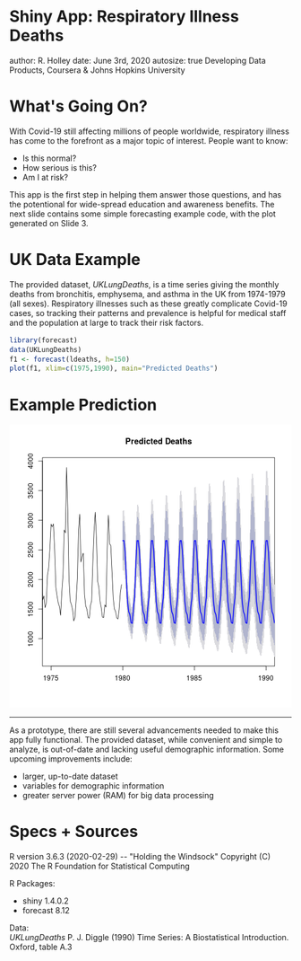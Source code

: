 Shiny App: Respiratory Illness Deaths
========================================================
author: R. Holley
date: June 3rd, 2020
autosize: true
Developing Data Products, Coursera & Johns Hopkins University

What's Going On?
========================================================

With Covid-19 still affecting millions of people worldwide, respiratory illness has come to the forefront as a major topic of interest. People want to know:

- Is this normal?
- How serious is this?
- Am I at risk?

This app is the first step in helping them answer those questions, and has the potentional for wide-spread education and awareness benefits. The next slide contains some simple forecasting example code, with the plot generated on Slide 3.

UK Data Example
========================================================

The provided dataset, *UKLungDeaths*, is a time series giving the monthly deaths from bronchitis, emphysema, and asthma in the UK from 1974-1979 (all sexes). Respiratory illnesses such as these greatly complicate Covid-19 cases, so tracking their patterns and prevalence is helpful for medical staff and the population at large to track their risk factors.


```r
library(forecast)
data(UKLungDeaths)
f1 <- forecast(ldeaths, h=150)
plot(f1, xlim=c(1975,1990), main="Predicted Deaths")
```

Example Prediction
========================================================

![plot of chunk unnamed-chunk-2](pitch-figure/unnamed-chunk-2-1.png)
***
As a prototype, there are still several advancements needed to make this app fully functional. The provided dataset, while convenient and simple to analyze, is out-of-date and lacking useful demographic information. Some upcoming improvements include:
 - larger, up-to-date dataset
 - variables for demographic information
 - greater server power (RAM) for big data processing


Specs + Sources
========================================================

R version 3.6.3 (2020-02-29) -- "Holding the Windsock"
Copyright (C) 2020 The R Foundation for Statistical Computing

R Packages:
- shiny 1.4.0.2
- forecast 8.12

Data:  
*UKLungDeaths* P. J. Diggle (1990) Time Series: A Biostatistical Introduction. Oxford, table A.3
